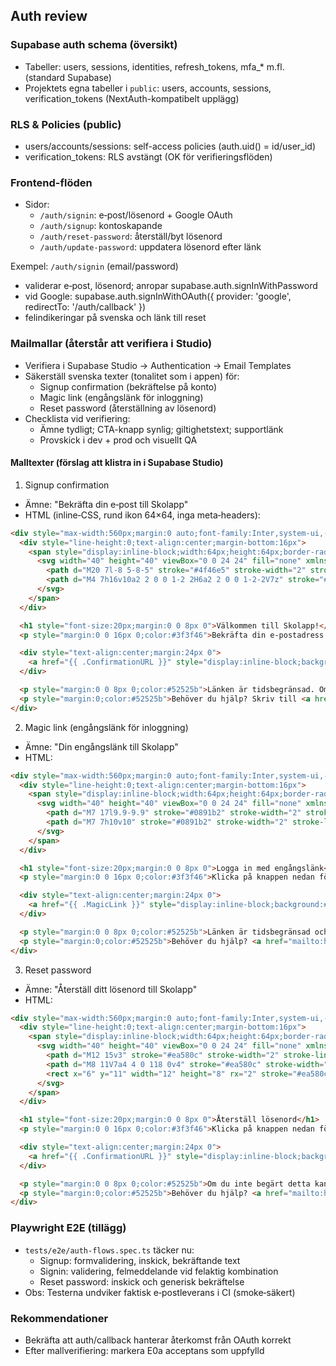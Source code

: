 ## Auth review

### Supabase auth schema (översikt)
- Tabeller: users, sessions, identities, refresh_tokens, mfa_* m.fl. (standard Supabase)
- Projektets egna tabeller i `public`: users, accounts, sessions, verification_tokens (NextAuth-kompatibelt upplägg)

### RLS & Policies (public)
- users/accounts/sessions: self-access policies (auth.uid() = id/user_id)
- verification_tokens: RLS avstängt (OK för verifieringsflöden)

### Frontend-flöden
- Sidor:
  - `/auth/signin`: e‑post/lösenord + Google OAuth
  - `/auth/signup`: kontoskapande
  - `/auth/reset-password`: återställ/byt lösenord
  - `/auth/update-password`: uppdatera lösenord efter länk

Exempel: `/auth/signin` (email/password)
- validerar e‑post, lösenord; anropar supabase.auth.signInWithPassword
- vid Google: supabase.auth.signInWithOAuth({ provider: 'google', redirectTo: '/auth/callback' })
- felindikeringar på svenska och länk till reset

### Mailmallar (återstår att verifiera i Studio)
- Verifiera i Supabase Studio → Authentication → Email Templates
- Säkerställ svenska texter (tonalitet som i appen) för:
  - Signup confirmation (bekräftelse på konto)
  - Magic link (engångslänk för inloggning)
  - Reset password (återställning av lösenord)
- Checklista vid verifiering:
  - Ämne tydligt; CTA-knapp synlig; giltighetstext; supportlänk
  - Provskick i dev + prod och visuellt QA

#### Malltexter (förslag att klistra in i Supabase Studio)

1) Signup confirmation
- Ämne: "Bekräfta din e‑post till Skolapp"
- HTML (inline‑CSS, rund ikon 64×64, inga meta‑headers):

```html
<div style="max-width:560px;margin:0 auto;font-family:Inter,system-ui,-apple-system,Segoe UI,Roboto,Arial,sans-serif;color:#0a0a0a;background:#ffffff;padding:24px">
  <div style="line-height:0;text-align:center;margin-bottom:16px">
    <span style="display:inline-block;width:64px;height:64px;border-radius:9999px;background:#eef2ff;line-height:0">
      <svg width="40" height="40" viewBox="0 0 24 24" fill="none" xmlns="http://www.w3.org/2000/svg" style="margin:12px">
        <path d="M20 7l-8 5-8-5" stroke="#4f46e5" stroke-width="2" stroke-linecap="round" stroke-linejoin="round"/>
        <path d="M4 7h16v10a2 2 0 0 1-2 2H6a2 2 0 0 1-2-2V7z" stroke="#4f46e5" stroke-width="2" stroke-linecap="round" stroke-linejoin="round"/>
      </svg>
    </span>
  </div>

  <h1 style="font-size:20px;margin:0 0 8px 0">Välkommen till Skolapp!</h1>
  <p style="margin:0 0 16px 0;color:#3f3f46">Bekräfta din e‑postadress för att slutföra registreringen.</p>

  <div style="text-align:center;margin:24px 0">
    <a href="{{ .ConfirmationURL }}" style="display:inline-block;background:#4f46e5;color:#ffffff;text-decoration:none;padding:12px 16px;border-radius:8px;font-weight:600">Bekräfta e‑post</a>
  </div>

  <p style="margin:0 0 8px 0;color:#52525b">Länken är tidsbegränsad. Om det här inte var du kan du ignorera meddelandet.</p>
  <p style="margin:0;color:#52525b">Behöver du hjälp? Skriv till <a href="mailto:hej@skolapp.se" style="color:#4f46e5">hej@skolapp.se</a>.</p>
</div>
```

2) Magic link (engångslänk för inloggning)
- Ämne: "Din engångslänk till Skolapp"
- HTML:

```html
<div style="max-width:560px;margin:0 auto;font-family:Inter,system-ui,-apple-system,Segoe UI,Roboto,Arial,sans-serif;color:#0a0a0a;background:#ffffff;padding:24px">
  <div style="line-height:0;text-align:center;margin-bottom:16px">
    <span style="display:inline-block;width:64px;height:64px;border-radius:9999px;background:#ecfeff;line-height:0">
      <svg width="40" height="40" viewBox="0 0 24 24" fill="none" xmlns="http://www.w3.org/2000/svg" style="margin:12px">
        <path d="M7 17l9.9-9.9" stroke="#0891b2" stroke-width="2" stroke-linecap="round" stroke-linejoin="round"/>
        <path d="M7 7h10v10" stroke="#0891b2" stroke-width="2" stroke-linecap="round" stroke-linejoin="round"/>
      </svg>
    </span>
  </div>

  <h1 style="font-size:20px;margin:0 0 8px 0">Logga in med engångslänk</h1>
  <p style="margin:0 0 16px 0;color:#3f3f46">Klicka på knappen nedan för att logga in i Skolapp.</p>

  <div style="text-align:center;margin:24px 0">
    <a href="{{ .MagicLink }}" style="display:inline-block;background:#0891b2;color:#ffffff;text-decoration:none;padding:12px 16px;border-radius:8px;font-weight:600">Öppna Skolapp</a>
  </div>

  <p style="margin:0 0 8px 0;color:#52525b">Länken är tidsbegränsad och kan användas en gång.</p>
  <p style="margin:0;color:#52525b">Behöver du hjälp? <a href="mailto:hej@skolapp.se" style="color:#0891b2">Kontakta oss</a>.</p>
</div>
```

3) Reset password
- Ämne: "Återställ ditt lösenord till Skolapp"
- HTML:

```html
<div style="max-width:560px;margin:0 auto;font-family:Inter,system-ui,-apple-system,Segoe UI,Roboto,Arial,sans-serif;color:#0a0a0a;background:#ffffff;padding:24px">
  <div style="line-height:0;text-align:center;margin-bottom:16px">
    <span style="display:inline-block;width:64px;height:64px;border-radius:9999px;background:#fff7ed;line-height:0">
      <svg width="40" height="40" viewBox="0 0 24 24" fill="none" xmlns="http://www.w3.org/2000/svg" style="margin:12px">
        <path d="M12 15v3" stroke="#ea580c" stroke-width="2" stroke-linecap="round" stroke-linejoin="round"/>
        <path d="M8 11V7a4 4 0 118 0v4" stroke="#ea580c" stroke-width="2" stroke-linecap="round" stroke-linejoin="round"/>
        <rect x="6" y="11" width="12" height="8" rx="2" stroke="#ea580c" stroke-width="2"/>
      </svg>
    </span>
  </div>

  <h1 style="font-size:20px;margin:0 0 8px 0">Återställ lösenord</h1>
  <p style="margin:0 0 16px 0;color:#3f3f46">Klicka på knappen nedan för att skapa ett nytt lösenord.</p>

  <div style="text-align:center;margin:24px 0">
    <a href="{{ .ConfirmationURL }}" style="display:inline-block;background:#ea580c;color:#ffffff;text-decoration:none;padding:12px 16px;border-radius:8px;font-weight:600">Välj nytt lösenord</a>
  </div>

  <p style="margin:0 0 8px 0;color:#52525b">Om du inte begärt detta kan du ignorera meddelandet.</p>
  <p style="margin:0;color:#52525b">Behöver du hjälp? <a href="mailto:hej@skolapp.se" style="color:#ea580c">hej@skolapp.se</a>.</p>
</div>
```

### Playwright E2E (tillägg)
- `tests/e2e/auth-flows.spec.ts` täcker nu:
  - Signup: formvalidering, inskick, bekräftande text
  - Signin: validering, felmeddelande vid felaktig kombination
  - Reset password: inskick och generisk bekräftelse
- Obs: Testerna undviker faktisk e‑postleverans i CI (smoke‑säkert)

### Rekommendationer
- Bekräfta att auth/callback hanterar återkomst från OAuth korrekt
- Efter mallverifiering: markera E0a acceptans som uppfylld


